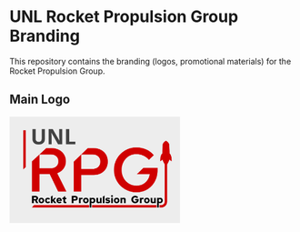 # UNL Rocket Propulsion Group Branding

This repository contains the branding (logos, promotional materials) for the Rocket Propulsion Group.

## Main Logo

<img width="300" src="main-logo.svg">
